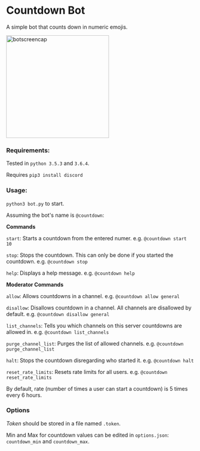 # Countdown Bot

A simple bot that counts down in numeric emojis.

<img src="https://raw.githubusercontent.com/seanbrecke/discord-countdown-bot/master/screencaps/count.png" alt="botscreencap" width=275>

### Requirements:

Tested in `python 3.5.3` and `3.6.4`.

Requires `pip3 install discord`

### Usage:

`python3 bot.py` to start.

Assuming the bot's name is `@countdown`:

__Commands__

`start`: Starts a countdown from the entered numer. e.g. `@countdown start 10`

`stop`: Stops the countdown. This can only be done if you started the countdown. e.g. `@countdown stop`

`help`: Displays a help message. e.g. `@countdown help`

__Moderator Commands__

`allow`: Allows countdowns in a channel. e.g. `@countdown allow general`

`disallow`: Disallows countdown in a channel. All channels are disallowed by default. e.g. `@countdown disallow general`

`list_channels`: Tells you which channels on this server countdowns are allowed in. e.g. `@countdown list_channels`

`purge_channel_list`: Purges the list of allowed channels. e.g. `@countdown purge_channel_list`

`halt`: Stops the countdown disregarding who started it. e.g. `@countdown halt`

`reset_rate_limits`: Resets rate limits for all users. e.g. `@countdown reset_rate_limits`

By default, rate (number of times a user can start a countdown) is 5 times every 6 hours.

### Options

_Token_ should be stored in a file named `.token`.

Min and Max for countdown values can be edited in `options.json`: `countdown_min` and `countdown_max`.

